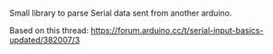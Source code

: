 Small library to parse Serial data sent from another arduino.

Based on this thread: https://forum.arduino.cc/t/serial-input-basics-updated/382007/3